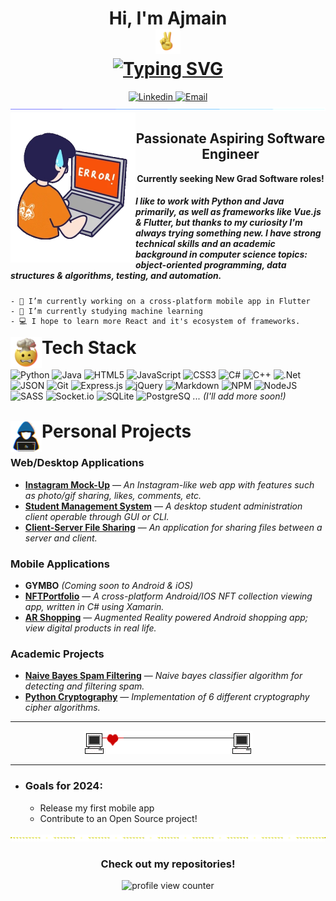 <!--
**Ajmain-Khan/Ajmain-Khan** is a ✨ _special_ ✨ repository because its `README.md` (this file) appears on your GitHub profile.

Here are some ideas to get you started:

- 🔭 I’m currently working on ...
- 🌱 I’m currently learning ...
- 👯 I’m looking to collaborate on ...
- 🤔 I’m looking for help with ...
- 💬 Ask me about ...
- 📫 How to reach me: ...
- 😄 Pronouns: ...
- ⚡ Fun fact: ...
-->

<h1 align="center">
    Hi, I'm Ajmain <br>
    <img src="assets/hand.gif" width="40"> <br>
    <a href="https://git.io/typing-svg">
    <img src="https://readme-typing-svg.demolab.com?font=Oxygen&size=25&pause=1000&center=true&vCenter=true&width=435&lines=I+am+a+Software+Developer;and+Computer+Science+graduate;Welcome+to+my+GitHub" alt="Typing SVG"/>
    </a>
</h1>

<div align="center">
    <a href="https://www.linkedin.com/in/ajmain-khan/">
        <img src="https://img.shields.io/badge/-LinkedIn%20|%20in/ajmain&#8208khan-blue?style=flat-square&logo=Linkedin&logoColor=white&link=https://www.linkedin.com/in/ajmain-khan/" height="28" alt="Linkedin"/>
    </a>
    <a href="mailto:ark.ajmain@gmail.com">
        <img src="https://img.shields.io/badge/-Gmail | ark.ajmain@gmail.com-d14836?style=flat-square&logo=Gmail&logoColor=white" height="28" alt="Email"/>
    </a>
</div>
<img  src="assets/seperator.gif">
<img align="left" src="assets/coding.webp" width="200">
<h2 align="center"> Passionate Aspiring Software Engineer</h2>

 <p align="center">
    <b>
        Currently seeking New Grad Software roles!
        <!-- Check out my <a href="https://drive.google.com/file/d/1tcKZw6DO7ifCIVrMWJsDt0Q_WyUhB6d9/view?usp=sharing">Resume</a> -->
    </b>
</p> 

##### I like to work with Python and Java primarily, as well as frameworks like Vue.js & Flutter, but thanks to my curiosity I'm always trying something new. I have strong technical skills and an academic background in computer science topics: object-oriented programming, data structures & algorithms, testing, and automation.
    - 🔭 I’m currently working on a cross-platform mobile app in Flutter
    - 🌱 I’m currently studying machine learning
    - 💻 I hope to learn more React and it's ecosystem of frameworks.

<img align="left" src="assets/mind.gif" width="50">
<h1 style="margin-top: 1px;">Tech Stack</h1>

![Python](https://img.shields.io/badge/python-3670A0?style=for-the-badge&logo=python&logoColor=ffdd54) ![Java](https://img.shields.io/badge/java-%23ED8B00.svg?style=for-the-badge&logo=java&logoColor=white) ![HTML5](https://img.shields.io/badge/html5-%23E34F26.svg?style=for-the-badge&logo=html5&logoColor=white) ![JavaScript](https://img.shields.io/badge/javascript-%23323330.svg?style=for-the-badge&logo=javascript&logoColor=%23F7DF1E) ![CSS3](https://img.shields.io/badge/css3-%231572B6.svg?style=for-the-badge&logo=css3&logoColor=white) ![C#](https://img.shields.io/badge/c%23-%23239120.svg?style=for-the-badge&logo=c-sharp&logoColor=white) ![C++](https://img.shields.io/badge/c++-%2300599C.svg?style=for-the-badge&logo=c%2B%2B&logoColor=white) ![.Net](https://img.shields.io/badge/.NET-512BD4?style=for-the-badge&logo=dotnet&logoColor=white) ![JSON](https://img.shields.io/badge/json-5E5C5C?style=for-the-badge&logo=json&logoColor=white) ![Git](https://img.shields.io/badge/GIT-E44C30?style=for-the-badge&logo=git&logoColor=white) ![Express.js](https://img.shields.io/badge/express.js-%23404d59.svg?style=for-the-badge&logo=express&logoColor=%2361DAFB) ![jQuery](https://img.shields.io/badge/jquery-%230769AD.svg?style=for-the-badge&logo=jquery&logoColor=white) ![Markdown](https://img.shields.io/badge/markdown-%23000000.svg?style=for-the-badge&logo=markdown&logoColor=white) ![NPM](https://img.shields.io/badge/NPM-%23000000.svg?style=for-the-badge&logo=npm&logoColor=white) ![NodeJS](https://img.shields.io/badge/Node.js-339933?style=for-the-badge&logo=nodedotjs&logoColor=white) ![SASS](https://img.shields.io/badge/SASS-hotpink.svg?style=for-the-badge&logo=SASS&logoColor=white) ![Socket.io](https://img.shields.io/badge/Socket.io-black?style=for-the-badge&logo=socket.io&badgeColor=010101) ![SQLite](https://img.shields.io/badge/sqlite-%2307405e.svg?style=for-the-badge&logo=sqlite&logoColor=white) ![PostgreSQ](https://img.shields.io/badge/PostgreSQL-316192?style=for-the-badge&logo=postgresql&logoColor=white) *... (I'll add more soon!)*
<br><br>


<img align="left" src="assets/coder.gif" width="50">
<h1 style="margin-top: 1px;">Personal Projects</h1>

### Web/Desktop Applications
- <b>[Instagram Mock-Up](https://github.com/Ajmain-Khan/Python-Instagram-Mock-Web-App)</b> — <i>An Instagram-like web app with features such as photo/gif sharing, likes, comments, etc.</i>
- <b>[Student Management System](https://github.com/Ajmain-Khan/Student-Administration-System-Python)</b> — <i>A desktop student administration client operable through GUI or CLI.</i>
- <b>[Client-Server File Sharing](https://github.com/Ajmain-Khan/Client-Server-File-Sharing-System)</b> — <i>An application for sharing files between a server and client.</i>

### Mobile Applications
- **GYMBO** *(Coming soon to Android & iOS)*
- <b>[NFTPortfolio](https://github.com/Ajmain-Khan/NFTPortfolio)</b> — <i>A cross-platform Android/IOS NFT collection viewing app, written in C# using Xamarin.</i>
- <b>[AR Shopping](https://github.com/Ajmain-Khan/Augmented-Reality-Shopping-App)</b> — <i>Augmented Reality powered Android shopping app; view digital products in real life.</i>

### Academic Projects
- <b>[Naive Bayes Spam Filtering](https://github.com/Ajmain-Khan/Naive-Bayes-Spam-Filtering)</b> — <i>Naive bayes classifier algorithm for detecting and filtering spam.</i>
- <b>[Python Cryptography](https://github.com/Ajmain-Khan/Python-Cryptography-Ciphers)</b> — <i>Implementation of 6 different cryptography cipher algorithms.</i>

---

<div align="center">
<img  src="assets/seperator2.gif">
</div>

---

* ### Goals for 2024:
    - Release my first mobile app
    - Contribute to an Open Source project!

<img src="assets/seperator4.gif" width="1000">

<h3 align="center">Check out my repositories!</h3>

<p align="center">
    <img src="https://komarev.com/ghpvc/?username=Ajmain-Khan&color=581845&style=flat-square&label=PROFILE+VIEWS" alt="profile view counter">
</p>

